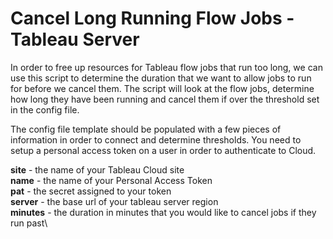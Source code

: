 # Cancel Long Running Flow Jobs - Tableau Server
In order to free up resources for Tableau flow jobs that run too long, we can use this script to determine the duration that we want to allow jobs to run for before we cancel them. 
The script will look at the flow jobs, determine how long they have been running and cancel them if over the threshold set in the config file.

The config file template should be populated with a few pieces of information in order to connect and determine thresholds. You need to setup a personal access token on a user in order to authenticate to Cloud.

**site** - the name of your Tableau Cloud site\
**name** - the name of your Personal Access Token\
**pat** - the secret assigned to your token\
**server** - the base url of your tableau server region\
**minutes** - the duration in minutes that you would like to cancel jobs if they run past\
